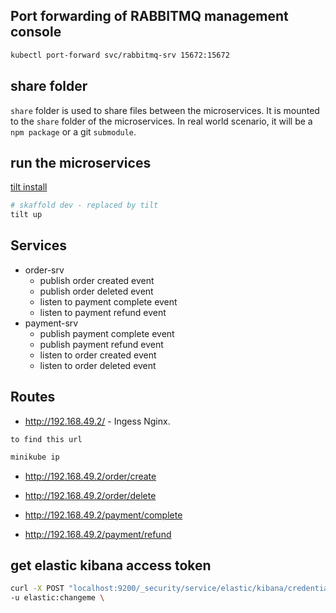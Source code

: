 ## Port forwarding of RABBITMQ management console
```bash
kubectl port-forward svc/rabbitmq-srv 15672:15672
```

## share folder
`share` folder is used to share files between the microservices. It is mounted to the `share` folder of the microservices.
In real world scenario, it will be a `npm package` or a git `submodule`. 

## run the microservices
[tilt install](https://docs.tilt.dev/)
```bash
# skaffold dev - replaced by tilt
tilt up
```

## Services
- order-srv
    - publish order created event
    - publish order deleted event
    - listen to payment complete event
    - listen to payment refund event
- payment-srv
    - publish payment complete event
    - publish payment refund event
    - listen to order created event
    - listen to order deleted event

## Routes
- http://192.168.49.2/ - Ingess Nginx.

`to find this url`
```bash
minikube ip
```

- http://192.168.49.2/order/create
- http://192.168.49.2/order/delete

- http://192.168.49.2/payment/complete
- http://192.168.49.2/payment/refund


## get elastic kibana access token
```bash
curl -X POST "localhost:9200/_security/service/elastic/kibana/credential/token/token1?pretty" \
-u elastic:changeme \
```